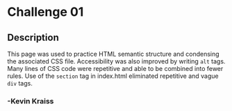# Challenge 01

## Description
This page was used to practice HTML semantic structure and condensing the associated CSS file. Accessibility was also improved by writing <code>alt</code> tags. Many lines of CSS code were repetitive and able to be combined into fewer rules. Use of the <code>section</code> tag in index.html eliminated repetitive and vague <code>div</code> tags. 

### -Kevin Kraiss

